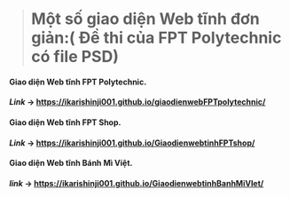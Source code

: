 > # Một số giao diện Web tĩnh đơn giản:( Đề thi của FPT Polytechnic có file PSD)
 ####     Giao diện Web tĩnh FPT Polytechnic.
 ####   *Link* -> https://ikarishinji001.github.io/giaodienwebFPTpolytechnic/
####      Giao diện Web tĩnh FPT Shop.
####    *Link* -> https://ikarishinji001.github.io/GiaodienwebtinhFPTshop/
####    Giao diện Web tĩnh Bánh Mì Việt.
####    *link* -> https://ikarishinji001.github.io/GiaodienwebtinhBanhMiVIet/
